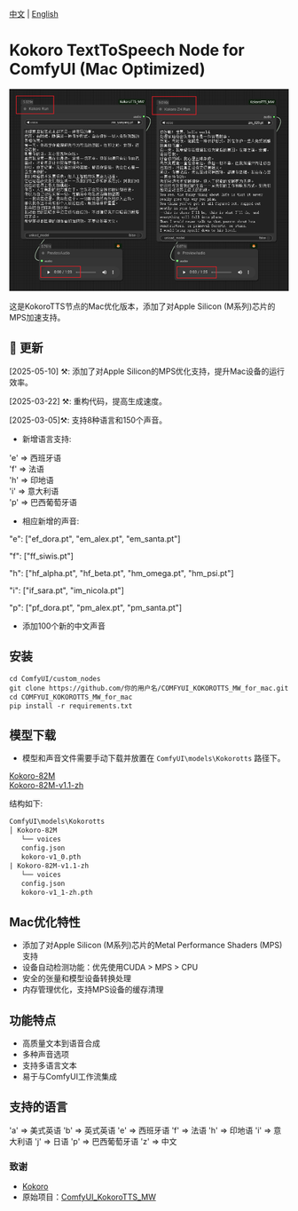 [中文](README-CN.md) | [English](README_MAC.md) 

# Kokoro TextToSpeech Node for ComfyUI (Mac Optimized)

![KokoroTTS](images/2025-03-05_17-09-35.png)

这是KokoroTTS节点的Mac优化版本，添加了对Apple Silicon (M系列)芯片的MPS加速支持。

## 📣 更新

[2025-05-10] ⚒️: 添加了对Apple Silicon的MPS优化支持，提升Mac设备的运行效率。

[2025-03-22] ⚒️: 重构代码，提高生成速度。

[2025-03-05]⚒️: 支持8种语言和150个声音。

- 新增语言支持: 

'e' => 西班牙语  
'f' => 法语  
'h' => 印地语  
'i' => 意大利语  
'p' => 巴西葡萄牙语  

- 相应新增的声音: 

"e": ["ef_dora.pt", "em_alex.pt", "em_santa.pt"]

"f": ["ff_siwis.pt"]

"h": ["hf_alpha.pt", "hf_beta.pt", "hm_omega.pt", "hm_psi.pt"]

"i": ["if_sara.pt", "im_nicola.pt"]

"p": ["pf_dora.pt", "pm_alex.pt", "pm_santa.pt"]

- 添加100个新的中文声音

## 安装

```
cd ComfyUI/custom_nodes
git clone https://github.com/你的用户名/COMFYUI_KOKOROTTS_MW_for_mac.git
cd COMFYUI_KOKOROTTS_MW_for_mac
pip install -r requirements.txt
```

## 模型下载

- 模型和声音文件需要手动下载并放置在 `ComfyUI\models\Kokorotts` 路径下。

[Kokoro-82M](https://huggingface.co/hexgrad/Kokoro-82M)  
[Kokoro-82M-v1.1-zh](https://huggingface.co/hexgrad/Kokoro-82M-v1.1-zh)

结构如下:
```
ComfyUI\models\Kokorotts
│ Kokoro-82M
   └── voices
   config.json
   kokoro-v1_0.pth
| Kokoro-82M-v1.1-zh
   └── voices
   config.json
   kokoro-v1_1-zh.pth
```

## Mac优化特性

- 添加了对Apple Silicon (M系列)芯片的Metal Performance Shaders (MPS)支持
- 设备自动检测功能：优先使用CUDA > MPS > CPU
- 安全的张量和模型设备转换处理
- 内存管理优化，支持MPS设备的缓存清理

## 功能特点

- 高质量文本到语音合成
- 多种声音选项
- 支持多语言文本
- 易于与ComfyUI工作流集成

## 支持的语言

'a' => 美式英语 
'b' => 英式英语 
'e' => 西班牙语
'f' => 法语
'h' => 印地语
'i' => 意大利语
'j' => 日语 
'p' => 巴西葡萄牙语
'z' => 中文 

### 致谢

- [Kokoro](https://github.com/hexgrad/kokoro)
- 原始项目：[ComfyUI_KokoroTTS_MW](https://github.com/billwuhao/ComfyUI_KokoroTTS_MW) 
